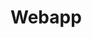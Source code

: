 # Webapp
 
<script type="text/javascript" src="https://https://tc.geta.no/externalStatus.html?js=1">
